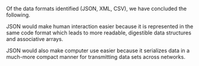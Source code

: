Of the data formats identified (JSON, XML, CSV), we have concluded the following.

JSON would make human interaction easier because it is represented in the same code format which leads to more readable, digestible data structures and associative arrays.

JSON would also make computer use easier because it serializes data in a much-more compact manner for transmitting data sets across networks.
